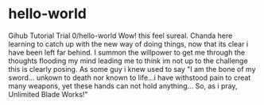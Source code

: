# hello-world
Gihub Tutorial Trial 0/hello-world
Wow! this feel sureal. Chanda here learning to catch up with the new way of doing things, now that its clear i have been left far behind. I summon the willpower to get me through the thoughts flooding my mind leading me to think im not up to the challenge this is clearly posing.
As some guy i knew used to say "I am the bone of my sword... unkown to death nor known to life...i have withstood pain to creat many weapons, yet these hands can not hold anything... So, as i pray, Unlimited Blade Works!"
